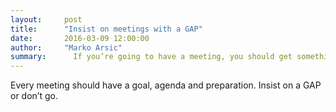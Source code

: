 ```yaml
---
layout:     post
title:      "Insist on meetings with a GAP"
date:       2016-03-09 12:00:00
author:     "Marko Arsic"
summary:	  If you’re going to have a meeting, you should get something out of it.
---
```


Every meeting should have a goal, agenda and preparation. Insist on a GAP or don’t go.
